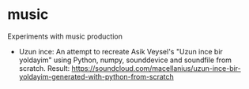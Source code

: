 # music
Experiments with music production

* Uzun ince: An attempt to recreate Asik Veysel's "Uzun ince bir yoldayim" using Python, numpy, sounddevice and soundfile from scratch. Result: https://soundcloud.com/macellanius/uzun-ince-bir-yoldayim-generated-with-python-from-scratch
